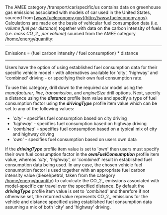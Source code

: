 The AMEE category /transport/car/specific/us contains data on greenhouse
gas emissions associated with models of car used in the United States,
sourced from [www.fueleconomy.gov](http://www.fueleconomy.gov).
Calculations are made on the basis of vehicular fuel consumption data
(i.e. *volume fuel per distance*) together with data on the carbon
intensity of fuels (i.e. *mass CO,,2,, per volume*) sourced from the
AMEE category [/home/energy/quantity](Energy_by_Quantity):

-----

Emissions = (fuel carbon intensity / fuel consumption) \* distance

-----

Users have the option of using established fuel consumption data for
their specific vehicle model - with alternatives available for 'city',
'highway' and 'combined' driving - or specifying their own fuel
consumption rate.

To use this category, drill down to the required car model using the
*manufacturer*, *line*, *transmission*, and *engineSize* drill options.
Next, specify a distance using the ***distance*** profile item value and
specify a type of fuel consumption factor using the ***drivingType***
profile item value which can be set to any of the following values:

  - '*city*' - specifies fuel consumption based on city driving
  - '*highway*' - specifies fuel consumption based on highway driving
  - '*combined*' - specifies fuel consumption based on a typical mix of
    city and highway driving
  - '*own*' - specifies fuel consumption based on users own data

If the ***drivingType*** profile item value is set to '*own*' then users
must specify their own fuel consumption factor in the
***ownFuelConsumption*** profile item value, whereas '*city*',
'*highway*', or '*combined*' result in established fuel consumption data
being used. In any case, the chosen vehicle fuel consumption factor is
used together with an appropriate fuel carbon intensity value
(diesel/petrol, taken from the category
[/home/energy/quantity](Energy_by_Quantity)) to calculcate the CO,,2,,
emissions associated with model-specific car travel over the specified
distance. By default the ***drivingType*** profile item value is set to
'*combined*' and therefore if not otherwise set, the returned value
represents CO,,2,, emissions for the vehicle and distance specified
using established fuel consumption data assuming a mix of both 'city'
and 'highway' driving.
